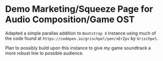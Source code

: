 # Demo Marketing/Squeeze Page for Audio Composition/Game OST

Adapted a simple parallax addition to `Bootstrap 4` instance using much of
the code found at `https://codepen.io/grischpel/pen/xErZpv` by `Grischpel`.

Plan to possibly build upon this instance to give my game soundtrack a more
robust line to possible audience.
